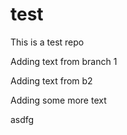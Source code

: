 # test

This is a test repo

Adding text from branch 1

Adding text from b2

Adding some more text

asdfg
